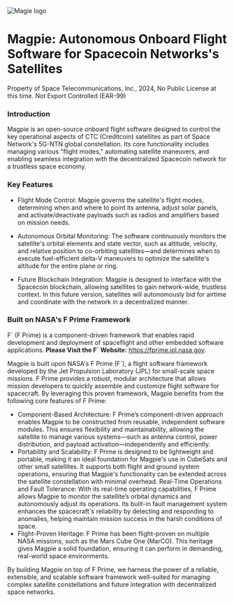 ![Magie logo](https://github.com/Space-Labs/Magpie/blob/main/documentation/Magpie-logo-200px.png?raw=true)
# Magpie: Autonomous Onboard Flight Software for Spacecoin Networks's Satellites

Property of Space Telecommunications, Inc., 2024, No Public License at this time.
Not Export Controlled (EAR-99)

### Introduction
Magpie is an open-source onboard flight software designed to control the key operational aspects of CTC (Creditcoin) satellites as part of Space Network's 5G-NTN global constellation. Its core functionality includes managing various "flight modes," automating satellite maneuvers, and enabling seamless integration with the decentralized Spacecoin network for a trustless space economy.

### Key Features
- Flight Mode Control: Magpie governs the satellite's flight modes, determining when and where to point its antenna, adjust solar panels, and activate/deactivate payloads such as radios and amplifiers based on mission needs.

- Autonomous Orbital Monitoring: The software continuously monitors the satellite's orbital elements and state vector, such as altitude, velocity, and relative position to co-orbiting satellites—and determines when to execute fuel-efficient delta-V maneuvers to optimize the satellite's altitude for the entire plane or ring.

- Future Blockchain Integration: Magpie is designed to interface with the Spacecoin blockchain, allowing satellites to gain network-wide, trustless context. In this future version, satellites will autonomously bid for airtime and coordinate with the network in a decentralized manner.

### Built on NASA's F Prime Framework
F´ (F Prime) is a component-driven framework that enables rapid development and deployment of spaceflight and other embedded software applications.
**Please Visit the F´ Website:** https://fprime.jpl.nasa.gov.

Magpie is built upon NASA's F Prime (F´), a flight software framework developed by the Jet Propulsion Laboratory (JPL) for small-scale space missions. F Prime provides a robust, modular architecture that allows mission developers to quickly assemble and customize flight software for spacecraft. By leveraging this proven framework, Magpie benefits from the following core features of F Prime:
- Component-Based Architecture: F Prime’s component-driven approach enables Magpie to be constructed from reusable, independent software modules. This ensures flexibility and maintainability, allowing the satellite to manage various systems—such as antenna control, power distribution, and payload activation—independently and efficiently.
- Portability and Scalability: F Prime is designed to be lightweight and portable, making it an ideal foundation for Magpie's use in CubeSats and other small satellites. It supports both flight and ground system operations, ensuring that Magpie's functionality can be extended across the satellite constellation with minimal overhead.
Real-Time Operations and Fault Tolerance: With its real-time operating capabilities, F Prime allows Magpie to monitor the satellite’s orbital dynamics and autonomously adjust its operations. Its built-in fault management system enhances the spacecraft's reliability by detecting and responding to anomalies, helping maintain mission success in the harsh conditions of space.
- Flight-Proven Heritage: F Prime has been flight-proven on multiple NASA missions, such as the Mars Cube One (MarCO). This heritage gives Magpie a solid foundation, ensuring it can perform in demanding, real-world space environments.

By building Magpie on top of F Prime, we harness the power of a reliable, extensible, and scalable software framework well-suited for managing complex satellite constellations and future integration with decentralized space networks.

